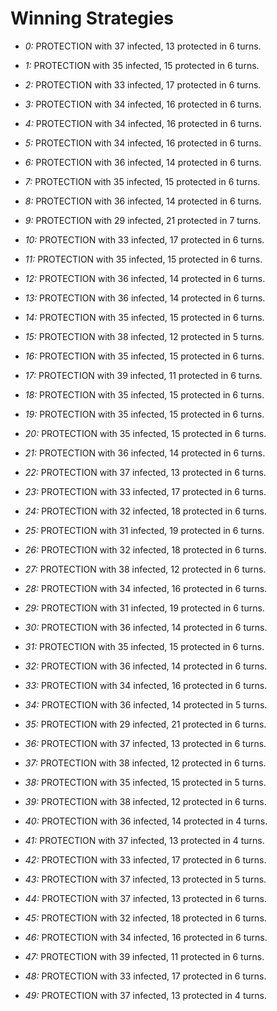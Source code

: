 # Winning Strategies

* _0:_ PROTECTION with 37 infected, 13 protected in 6 turns.


* _1:_ PROTECTION with 35 infected, 15 protected in 6 turns.


* _2:_ PROTECTION with 33 infected, 17 protected in 6 turns.


* _3:_ PROTECTION with 34 infected, 16 protected in 6 turns.


* _4:_ PROTECTION with 34 infected, 16 protected in 6 turns.


* _5:_ PROTECTION with 34 infected, 16 protected in 6 turns.


* _6:_ PROTECTION with 36 infected, 14 protected in 6 turns.


* _7:_ PROTECTION with 35 infected, 15 protected in 6 turns.


* _8:_ PROTECTION with 36 infected, 14 protected in 6 turns.


* _9:_ PROTECTION with 29 infected, 21 protected in 7 turns.


* _10:_ PROTECTION with 33 infected, 17 protected in 6 turns.


* _11:_ PROTECTION with 35 infected, 15 protected in 6 turns.


* _12:_ PROTECTION with 36 infected, 14 protected in 6 turns.


* _13:_ PROTECTION with 36 infected, 14 protected in 6 turns.


* _14:_ PROTECTION with 35 infected, 15 protected in 6 turns.


* _15:_ PROTECTION with 38 infected, 12 protected in 5 turns.


* _16:_ PROTECTION with 35 infected, 15 protected in 6 turns.


* _17:_ PROTECTION with 39 infected, 11 protected in 6 turns.


* _18:_ PROTECTION with 35 infected, 15 protected in 6 turns.


* _19:_ PROTECTION with 35 infected, 15 protected in 6 turns.


* _20:_ PROTECTION with 35 infected, 15 protected in 6 turns.


* _21:_ PROTECTION with 36 infected, 14 protected in 6 turns.


* _22:_ PROTECTION with 37 infected, 13 protected in 6 turns.


* _23:_ PROTECTION with 33 infected, 17 protected in 6 turns.


* _24:_ PROTECTION with 32 infected, 18 protected in 6 turns.


* _25:_ PROTECTION with 31 infected, 19 protected in 6 turns.


* _26:_ PROTECTION with 32 infected, 18 protected in 6 turns.


* _27:_ PROTECTION with 38 infected, 12 protected in 6 turns.


* _28:_ PROTECTION with 34 infected, 16 protected in 6 turns.


* _29:_ PROTECTION with 31 infected, 19 protected in 6 turns.


* _30:_ PROTECTION with 36 infected, 14 protected in 6 turns.


* _31:_ PROTECTION with 35 infected, 15 protected in 6 turns.


* _32:_ PROTECTION with 36 infected, 14 protected in 6 turns.


* _33:_ PROTECTION with 34 infected, 16 protected in 6 turns.


* _34:_ PROTECTION with 36 infected, 14 protected in 5 turns.


* _35:_ PROTECTION with 29 infected, 21 protected in 6 turns.


* _36:_ PROTECTION with 37 infected, 13 protected in 6 turns.


* _37:_ PROTECTION with 38 infected, 12 protected in 6 turns.


* _38:_ PROTECTION with 35 infected, 15 protected in 5 turns.


* _39:_ PROTECTION with 38 infected, 12 protected in 6 turns.


* _40:_ PROTECTION with 36 infected, 14 protected in 4 turns.


* _41:_ PROTECTION with 37 infected, 13 protected in 4 turns.


* _42:_ PROTECTION with 33 infected, 17 protected in 6 turns.


* _43:_ PROTECTION with 37 infected, 13 protected in 5 turns.


* _44:_ PROTECTION with 37 infected, 13 protected in 6 turns.


* _45:_ PROTECTION with 32 infected, 18 protected in 6 turns.


* _46:_ PROTECTION with 34 infected, 16 protected in 6 turns.


* _47:_ PROTECTION with 39 infected, 11 protected in 6 turns.


* _48:_ PROTECTION with 33 infected, 17 protected in 6 turns.


* _49:_ PROTECTION with 37 infected, 13 protected in 4 turns.


